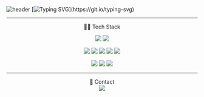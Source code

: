 <!-- ## Hi there 👋 -->

![header](https://capsule-render.vercel.app/api?type=Rounded&color=auto&height=200&section=header&text=Welcome%20yjenis&fontSize=50&fontColor=FFFFFF)
[![Typing SVG](https://readme-typing-svg.demolab.com/?lines=I'm+FE+Developer+YEJIN;)](https://git.io/typing-svg)
<hr>
<div align='center'>
👩‍💻 Tech Stack
<p>
  <img src="https://img.shields.io/badge/Python-3776AB?style=flat-square&logo=Python&logoColor=white"/>
  <img src="https://img.shields.io/badge/django-092E20?style=flat-square&logo=django&logoColor=white"/>
</p>
<p>
  <img src="https://img.shields.io/badge/HTML5-E34F26?style=flat-square&logo=html5&logoColor=white"/>
  <img src="https://img.shields.io/badge/JavaScript-F7DF1E?style=flat-square&logo=javascript&logoColor=black"/>
  <img src="https://img.shields.io/badge/CSS3-1572B6?style=flat-square&logo=css3&logoColor=white"/>
  <img src="https://img.shields.io/badge/Vue.js-4FC08D?style=flat-square&logo=Vue.js&logoColor=white"/>
  <img src="https://img.shields.io/badge/React-61DAFB?style=flat-square&logo=React&logoColor=black"/>
</p>
<p>
  <img src="https://img.shields.io/badge/Visual Studio-5C2D91?style=flat-square&logo=Visual Studio&logoColor=white"/>
  <img src="https://img.shields.io/badge/PyCharm-000000?style=flat-square&logo=PyCharm&logoColor=white"/>
  <img src="https://img.shields.io/badge/GitHub-181717?style=flat-square&logo=GitHub&logoColor=white"/>
</p>
<hr>
💌 Contact<br>
<a href="mailto:mustardpinus@gmail.com">
<img src="https://img.shields.io/badge/Gmail-D0A9F5?style=flat-square&logo=Gmail&logoColor=white&link=mailto:mustardpinus@gmail.com"/></a></p>
</div>

